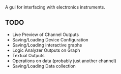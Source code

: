 A gui for interfacing with electronics instruments.



## TODO
- Live Preview of Channel Outputs
- Saving/Loading Device Configuration
- Saving/Loading interactive graphs
- Logic Analyzer Outputs on Graph
- Textual Outputs
- Operations on data (probably just another channel)
- Saving/Loading Data collection